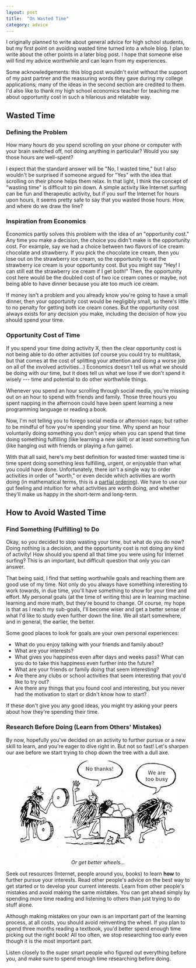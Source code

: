 ```yaml
---
layout: post
title:  "On Wasted Time"
category: advice
---
```

I originally planned to write about general advice for high school students, but my first point on avoiding wasted time turned into a whole blog. I plan to write about the other points in a later blog post. I hope that someone else will find my advice worthwhile and can learn from my experiences.

Some acknowledgements: this blog post wouldn't exist without the support of my past partner and the reassuring words they gave during my college applications; many of the ideas in the second section are credited to them. I'd also like to thank my high school economics teacher for teaching me about opportunity cost in such a hilarious and relatable way.


## Wasted Time

### Defining the Problem

How many hours do you spend scrolling on your phone or computer with your brain switched off, not doing anything in particular? Would you say those hours are well-spent? 

I expect that the standard answer will be "No, I wasted time," but I also wouldn't be surprised if someone argued for "Yes" with the idea that scrolling on their phone helps them relax. In that light, I think the concept of "wasting time" is difficult to pin down. A simple activity like Internet surfing can be fun and therapeutic activity, but if you surf the Internet for hours upon hours, it seems pretty safe to say that you wasted those hours. How, and where do we draw the line?

### Inspiration from Economics

Economics partly solves this problem with the idea of an "opportunity cost." Any time you make a decision, the choice you didn't make is the opportunity cost. For example, say we had a choice between two flavors of ice cream: chocolate and strawberry. If you pick the chocolate ice cream, then you lose out on the strawberry ice cream, so the opportunity to eat the strawberry ice cream is your opportunity cost. But you might say "Hey! I can still eat the strawberry ice cream if I get both!" Then, the opportunity cost here would be the doubled cost of two ice cream cones or maybe, not being able to have dinner because you ate too much ice cream.

If money isn't a problem and you already know you're going to have a small dinner, then your opportunity cost would be negligibly small, so there's little to no penalty for getting both ice cream cones. But the opportunity cost always exists for any decision you make, including the decision of how you should spend your time.

### Opportunity Cost of Time

If you spend your time doing activity X, then the clear opportunity cost is not being able to do other activities (of course you could try to multitask, but that comes at the cost of splitting your attention and doing a worse job on all of the involved activities...) Economics doesn't tell us what we should be doing with our time, but it does tell us what we lose if we don't spend it wisely --- time and potential to do other worthwhile things.

Whenever you spend an hour scrolling through social media, you're missing out on an hour to spend with friends and family. Those three hours you spent napping in the afternoon could have been spent learning a new programming language or reading a book.

Now, I'm not telling you to forego social media or afternoon naps, but rather to be mindful of how you're spending your time. Why spend an hour voluntarily doing something you don't enjoy when you can spend that time doing something fulfilling (like learning a new skill) or at least something fun (like hanging out with friends or playing a fun game). 

With that all said, here's my best definition for wasted time: wasted time is time spent doing something less fulfilling, urgent, or enjoyable than what you could have done. Unfortunately, there isn't a single way to order activities in order of "worth," or even decide which activities are worth doing (in mathematical terms, this is a [partial ordering][partial-ordering]). We have to use our gut feeling and intuition for what activities are worth doing, and whether they'll make us happy in the short-term and long-term.


## How to Avoid Wasted Time

### Find Something (Fulfilling) to Do

Okay, so you decided to stop wasting your time, but what do you do now? Doing nothing is a decision, and the opportunity cost is not doing any kind of activity! How should you spend all that time you were using for Internet surfing? This is an important, but difficult question that only you can answer. 

That being said, I find that setting worthwhile goals and reaching them are good use of my time. Not only do you always have something interesting to work towards, in due time, you'll have something to show for your time and effort. My personal goals (at the time of writing this) are in learning machine learning and more math, but they're bound to change. Of course, my hope is that as I reach my sub-goals, I'll become wiser and get a better sense of what I'd like to study even further down the line. We all start somewhere, and in general, the earlier, the better.

Some good places to look for goals are your own personal experiences: 
* What do you enjoy talking with your friends and family about? 
* What are your interests?
* What gives you happiness even after days and weeks pass? What can you do to take this happiness even further into the future?
* What are your friends or family doing that seem interesting?
* Are there any clubs or school activities that seem interesting that you'd like to try out?
* Are there any things that you found cool and interesting, but you never had the motivation to start or didn't know how to start?

If these don't give you any good ideas, you might try asking your peers about how they're spending their time.

### Research Before Doing (Learn from Others' Mistakes)

By now, hopefully you've decided on an activity to further pursue or a new skill to learn, and you're eager to dive right in. But not so fast! Let's sharpen our axe before we start trying to chop down the tree with a dull axe.


<p align="center">
	<img width="450" src="/assets/lazy-wheels.png">
	<br>
	<em>Or get better wheels...</em>
</p>

Seek out resources (Internet, people around you, books) to learn **how** to further pursue your interests. Read other people's advice on the best way to get started or to develop your current interests. Learn from other people's mistakes and avoid making the same mistakes. You can get ahead simply by spending more time reading and listening to others than just trying to do stuff alone.

Although making mistakes on your own is an important part of the learning process, at all costs, you should avoid reinventing the wheel. If you plan to spend three months reading a textbook, you'd better spend enough time picking out the right book! All too often, we stop researching too early even though it is the most important part. 

Listen closely to the super smart people who figured out everything before you, and make sure to spend enough time researching before doing.


[partial-ordering]: https://en.wikipedia.org/wiki/Partially_ordered_set
